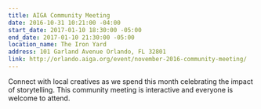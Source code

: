 ```yaml
---
title: AIGA Community Meeting
date: 2016-10-31 10:21:00 -04:00
start_date: 2017-01-10 18:30:00 -05:00
end_date: 2017-01-10 21:30:00 -05:00
location_name: The Iron Yard
address: 101 Garland Avenue Orlando, FL 32801
link: http://orlando.aiga.org/event/november-2016-community-meeting/
---
```


Connect with local creatives as we spend this month celebrating the impact of storytelling. This community meeting is interactive and everyone is welcome to attend.
